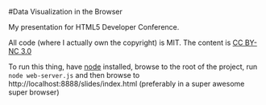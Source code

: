 #Data Visualization in the Browser

My presentation for HTML5 Developer Conference.

All code (where I actually own the copyright) is MIT. The content is [CC BY-NC 3.0](http://creativecommons.org/licenses/by-nc/3.0/)

To run this thing, have [node](http://nodejs.org) installed, browse to the root of the project, run `node web-server.js` and then browse to http://localhost:8888/slides/index.html (preferably in a super awesome super browser)